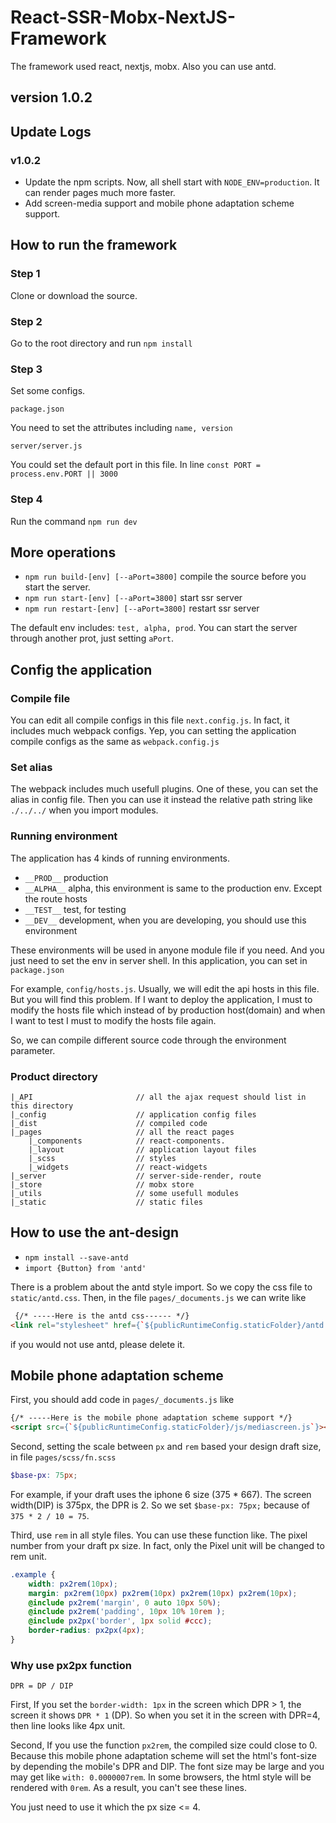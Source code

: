 # React-SSR-Mobx-NextJS-Framework

The framework used react, nextjs, mobx. Also you can use antd.

## version 1.0.2

## Update Logs

### v1.0.2

* Update the npm scripts. Now, all shell start with `NODE_ENV=production`. It can render pages much more faster.
* Add screen-media support and mobile phone adaptation scheme support.

## How to run the framework

### Step 1

Clone or download the source.

### Step 2

Go to the root directory and run `npm install`

### Step 3

Set some configs.

`package.json`

You need to set the attributes including `name, version`

`server/server.js`

You could set the default port in this file. In line `const PORT = process.env.PORT || 3000`

### Step 4

Run the command `npm run dev`

## More operations

* `npm run build-[env] [--aPort=3800]` compile the source before you start the server.
* `npm run start-[env] [--aPort=3800]` start ssr server
* `npm run restart-[env] [--aPort=3800]` restart ssr server

The default env includes: `test, alpha, prod`.
You can start the server through another prot, just setting `aPort`.

## Config the application

### Compile file

You can edit all compile configs in this file `next.config.js`. In fact, it includes much webpack configs. Yep, you can setting the application compile configs as the same as `webpack.config.js`

### Set alias

The webpack includes much usefull plugins. One of these, you can set the alias in config file. Then you can use it instead the relative path string like `./../../` when you import modules.

### Running environment

The application has 4 kinds of running environments.

* `__PROD__` production
* `__ALPHA__` alpha, this environment is same to the production env. Except the route hosts
* `__TEST__` test, for testing
* `__DEV__` development, when you are developing, you should use this environment

These environments will be used in anyone module file if you need. And you just need to set the env in server shell. In this application, you can set in `package.json`

For example, `config/hosts.js`. Usually, we will edit the api hosts in this file. But you will find this problem. If I want to deploy the application, I must to modify the hosts file which instead of by production host(domain) and when I want to test I must to modify the hosts file again.

So, we can compile different source code through the environment parameter.

### Product directory

``` shell
|_API                       // all the ajax request should list in this directory
|_config                    // application config files
|_dist                      // compiled code
|_pages                     // all the react pages
    |_components            // react-components. 
    |_layout                // application layout files
    |_scss                  // styles
    |_widgets               // react-widgets
|_server                    // server-side-render, route
|_store                     // mobx store
|_utils                     // some usefull modules
|_static                    // static files
```

## How to use the ant-design

* `npm install --save-antd`
* `import {Button} from 'antd'`

There is a problem about the antd style import. So we copy the css file to `static/antd.css`. Then, in the file `pages/_documents.js` we can write like

``` html
 {/* -----Here is the antd css------ */}
<link rel="stylesheet" href={`${publicRuntimeConfig.staticFolder}/antd.css`} />
```

if you would not use antd, please delete it.

## Mobile phone adaptation scheme

First, you should add code in `pages/_documents.js` like
``` html
{/* -----Here is the mobile phone adaptation scheme support */}
<script src={`${publicRuntimeConfig.staticFolder}/js/mediascreen.js`}></script>
```

Second, setting the scale between `px` and `rem` based your design draft size, in file `pages/scss/fn.scss`

``` scss
$base-px: 75px;
```

For example, if your draft uses the iphone 6 size (375 * 667). The screen width(DIP) is 375px, the DPR is 2. So we set `$base-px: 75px;` because of `375 * 2 / 10 = 75`.

Third, use ```rem``` in all style files. You can use these function like. The pixel number from your draft px size. In fact, only the Pixel unit will be changed to rem unit.

``` scss
.example {
    width: px2rem(10px);
    margin: px2rem(10px) px2rem(10px) px2rem(10px) px2rem(10px);
    @include px2rem('margin', 0 auto 10px 50%);
    @include px2rem('padding', 10px 10% 10rem );
    @include px2px('border', 1px solid #ccc);
    border-radius: px2px(4px);
}
```

### Why use px2px function

``` shell
DPR = DP / DIP
```

First, If you set the `border-width: 1px` in the screen which DPR > 1, the screen it shows `DPR * 1` (DP). So when you set it in the screen with DPR=4, then line looks like 4px unit.

Second, If you use the function `px2rem`, the compiled size could close to 0. Because this mobile phone adaptation scheme will set the html's font-size by depending the mobile's DPR and DIP. The font size may be large and you may get like `with: 0.0000007rem`. In some browsers, the html style will be rendered with `0rem`. As a result, you can't see these lines.

You just need to use it which the px size <= 4.